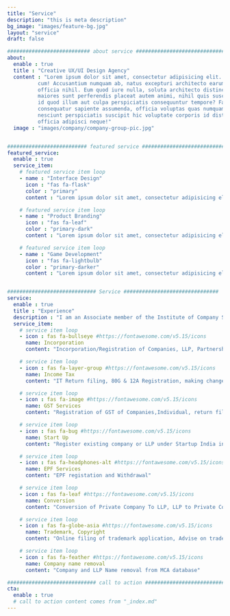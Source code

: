 ```yaml
---
title: "Service"
description: "this is meta description"
bg_image: "images/feature-bg.jpg"
layout: "service"
draft: false

########################### about service #############################
about:
  enable : true
  title : "Creative UX/UI Design Agency"
  content : "Lorem ipsum dolor sit amet, consectetur adipisicing elit. Voluptate soluta corporis odit, optio
          cum! Accusantium numquam ab, natus excepturi architecto earum ipsa aliquam, illum, omnis rerum, eveniet
          officia nihil. Eum quod iure nulla, soluta architecto distinctio. Nesciunt odio ullam expedita, neque fugit
          maiores sunt perferendis placeat autem animi, nihil quis suscipit quibusdam ut reiciendis doloribus natus nemo
          id quod illum aut culpa perspiciatis consequuntur tempore? Facilis nam vitae iure quisquam eius harum
          consequatur sapiente assumenda, officia voluptas quas numquam placeat, alias molestias nisi laudantium
          nesciunt perspiciatis suscipit hic voluptate corporis id distinctio earum. Dolor reprehenderit fuga dolore
          officia adipisci neque!"
  image : "images/company/company-group-pic.jpg"


########################## featured service ############################
featured_service:
  enable : true
  service_item:
    # featured service item loop
    - name : "Interface Design"
      icon : "fas fa-flask"
      color : "primary"
      content : "Lorem ipsum dolor sit amet, consectetur adipisicing elit. Saepe enim impedit repudiandae omnis est temporibus."

    # featured service item loop
    - name : "Product Branding"
      icon : "fas fa-leaf"
      color : "primary-dark"
      content : "Lorem ipsum dolor sit amet, consectetur adipisicing elit. Saepe enim impedit repudiandae omnis est temporibus."

    # featured service item loop
    - name : "Game Development"
      icon : "fas fa-lightbulb"
      color : "primary-darker"
      content : "Lorem ipsum dolor sit amet, consectetur adipisicing elit. Saepe enim impedit repudiandae omnis est temporibus."


############################# Service ###############################
service:
  enable : true
  title : "Experience"
  description : "I am an Associate member of the Institute of Company Secretaries and a Commerce graduate from University of Delhi. Currently, serving as a Company Secretary at 4A Group, which is group of companies based in Noida, UP."
  service_item:
    # service item loop
    - icon : fas fa-bullseye #https://fontawesome.com/v5.15/icons
      name: Incorporation
      content: "Incorporation/Registration of Companies, LLP, Partnership, Proprietorship, Society & Trust"

    # service item loop
    - icon : fas fa-layer-group #https://fontawesome.com/v5.15/icons
      name: Income Tax
      content: "IT Return filing, 80G & 12A Registration, making changes/application in PAN"

    # service item loop
    - icon : fas fa-image #https://fontawesome.com/v5.15/icons
      name: GST Services
      content: "Registration of GST of Companies,Individual, return filing montly/quarterly/annual"

    # service item loop
    - icon : fas fa-bug #https://fontawesome.com/v5.15/icons
      name: Start Up
      content: "Register existing company or LLP under Startup India initiative or Launching a New Start UP"

    # service item loop
    - icon : fas fa-headphones-alt #https://fontawesome.com/v5.15/icons
      name: EPF Services
      content: "EPF registation and Withdrawal"

    # service item loop
    - icon : fas fa-leaf #https://fontawesome.com/v5.15/icons
      name: Conversion
      content: "Conversion of Private Company To LLP, LLP to Private Company and OPC to Private Company"

    # service item loop
    - icon : fas fa-globe-asia #https://fontawesome.com/v5.15/icons
      name: Trademark, Copyright
      content: "Online filing of trademark application, Advise on trademark classification"

    # service item loop
    - icon : fas fa-feather #https://fontawesome.com/v5.15/icons
      name: Company name removal
      content: "Company and LLP Name removal from MCA database"

############################# call to action #################################
cta:
  enable : true
  # call to action content comes from "_index.md"
---
```

